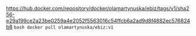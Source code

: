 https://hub.docker.com/repository/docker/olamartynuska/ebiz/tags/v1/sha256-e29a199ce2a23be0259a4e2052f5563016c54ffcb6a2ad9d8f4882ec576824b8
```bash docker pull olamartynuska/ebiz:v1```
